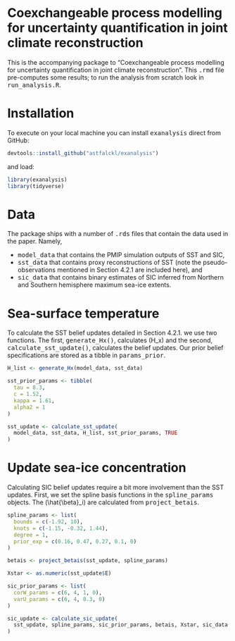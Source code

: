 
# Coexchangeable process modelling for uncertainty quantification in joint climate reconstruction

This is the accompanying package to “Coexchangeable process modelling
for uncertainty quantification in joint climate reconstruction”. This
<tt>.rmd</tt> file pre-computes some results; to run the analysis from
scratch look in <tt>run\_analysis.R</tt>.

# Installation

To execute on your local machine you can install <tt>exanalysis</tt>
direct from GitHub:

``` r
devtools::install_github("astfalckl/exanalysis")
```

and load:

``` r
library(exanalysis)
library(tidyverse)
```

# Data

The package ships with a number of <tt>.rds</tt> files that contain the
data used in the paper. Namely,

  - <tt>model\_data</tt> that contains the PMIP simulation outputs of
    SST and SIC,
  - <tt>sst\_data</tt> that contains proxy reconstructions of SST (note
    the pseudo-observations mentioned in Section 4.2.1 are included
    here), and
  - <tt>sic\_data</tt> that contains binary estimates of SIC inferred
    from Northern and Southern hemisphere maximum sea-ice extents.

<!-- ![SST Data](images/sst_data_plot.png) -->

# Sea-surface temperature

To calculate the SST belief updates detailed in Section 4.2.1. we use
two functions. The first, <tt>generate\_Hx()</tt>, calculates \(H_x\)
and the second, <tt>calculate\_sst\_update()</tt>, calculates the belief
updates. Our prior belief specifications are stored as a tibble in
<tt>params\_prior</tt>.

``` r
H_list <- generate_Hx(model_data, sst_data)

sst_prior_params <- tibble(
  tau = 8.3,
  c = 1.52,
  kappa = 1.61,
  alpha2 = 1
)

sst_update <- calculate_sst_update(
  model_data, sst_data, H_list, sst_prior_params, TRUE
)
```

# Update sea-ice concentration

Calculating SIC belief updates require a bit more involvement than the
SST updates. First, we set the spline basis functions in the
<tt>spline\_params</tt> objects. The \(\hat{\beta}_i\) are calculated
from <tt>project\_betais</tt>.

``` r
spline_params <- list(
  bounds = c(-1.92, 10),
  knots = c(-1.15, -0.32, 1.44),
  degree = 1,
  prior_exp = c(0.16, 0.47, 0.27, 0.1, 0)
)

betais <- project_betais(sst_update, spline_params)

Xstar <- as.numeric(sst_update$E)

sic_prior_params <- list(
  corW_params = c(6, 4, 1, 0),
  varU_params = c(6, 4, 0.3, 0)
)

sic_update <- calculate_sic_update(
  sst_update, spline_params, sic_prior_params, betais, Xstar, sic_data
)
```
